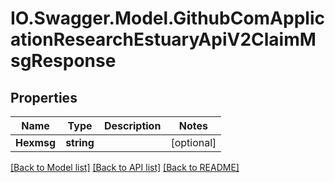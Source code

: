 # IO.Swagger.Model.GithubComApplicationResearchEstuaryApiV2ClaimMsgResponse
## Properties

Name | Type | Description | Notes
------------ | ------------- | ------------- | -------------
**Hexmsg** | **string** |  | [optional] 

[[Back to Model list]](../README.md#documentation-for-models) [[Back to API list]](../README.md#documentation-for-api-endpoints) [[Back to README]](../README.md)

